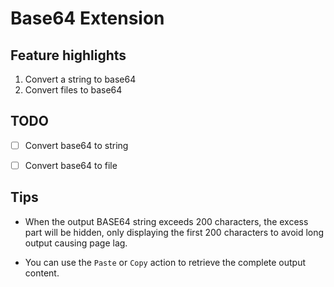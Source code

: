 # Base64 Extension

## Feature highlights

1. Convert a string to base64
2. Convert files to base64

## TODO

- [ ] Convert base64 to string
- [ ] Convert base64 to file


## Tips

- When the output BASE64 string exceeds 200 characters, the excess part will be hidden, only displaying the first 200 characters to avoid long output causing page lag.

- You can use the `Paste` or `Copy` action to retrieve the complete output content.
